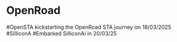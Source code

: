 # OpenRoad
#OpenSTA
kickstarting the OpenRoad STA journey on 18/03/2025
#SilliconA
#Embarked SilliconAi in 20/03/25
